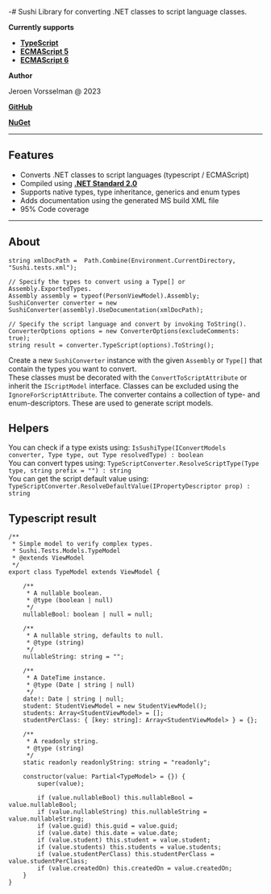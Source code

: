 -# Sushi
Library for converting .NET classes to script language classes.

**Currently supports**

- **[TypeScript](https://github.com/jvorssel/Sushi/tree/master/TestResults)**
- **[ECMAScript 5](https://github.com/jvorssel/Sushi/tree/master/TestResults)** 
- **[ECMAScript 6](https://github.com/jvorssel/Sushi/tree/master/TestResults)**


**Author**

Jeroen Vorsselman @ 2023

**[GitHub](https://github.com/jvorssel)**

**[NuGet](https://www.nuget.org/packages/SushiScriptCore/1.0.0)**

---

## Features
- Converts .NET classes to script languages (typescript / ECMAScript)
- Compiled using **[.NET Standard 2.0](https://learn.microsoft.com/en-us/dotnet/standard/net-standard?tabs=net-standard-2-0)**
- Supports native types, type inheritance, generics and enum types
- Adds documentation using the generated MS build XML file
- 95% Code coverage
---
## About
``` 
string xmlDocPath =  Path.Combine(Environment.CurrentDirectory, "Sushi.tests.xml");

// Specify the types to convert using a Type[] or Assembly.ExportedTypes.
Assembly assembly = typeof(PersonViewModel).Assembly;
SushiConverter converter = new SushiConverter(assembly).UseDocumentation(xmlDocPath);

// Specify the script language and convert by invoking ToString().
ConverterOptions options = new ConverterOptions(excludeComments: true);
string result = converter.TypeScript(options).ToString();
```

Create a new `SushiConverter` instance with the given `Assembly` or `Type[]` that contain the types you want to convert.  <br />
These classes must be decorated with the `ConvertToScriptAttribute` or inherit the `IScriptModel` interface. Classes can be excluded using the `IgnoreForScriptAttribute`.
The converter contains a collection of type- and enum-descriptors. These are used to generate script models.  <br />


## Helpers
You can check if a type exists using: `IsSushiType(IConvertModels converter, Type type, out Type resolvedType) : boolean`  <br />
You can convert types using: `TypeScriptConverter.ResolveScriptType(Type type, string prefix = "") : string`  <br />
You can get the script default value using: `TypeScriptConverter.ResolveDefaultValue(IPropertyDescriptor prop) : string`  <br />
## Typescript result

```
/**
 * Simple model to verify complex types.
 * Sushi.Tests.Models.TypeModel
 * @extends ViewModel
 */
export class TypeModel extends ViewModel {

    /**
     * A nullable boolean.
     * @type (boolean | null)
     */
    nullableBool: boolean | null = null;

    /**
     * A nullable string, defaults to null.
     * @type (string)
     */
    nullableString: string = "";

    /**
     * A DateTime instance.
     * @type (Date | string | null)
     */
    date!: Date | string | null;
    student: StudentViewModel = new StudentViewModel();
    students: Array<StudentViewModel> = [];
    studentPerClass: { [key: string]: Array<StudentViewModel> } = {};

    /**
     * A readonly string.
     * @type (string)
     */
    static readonly readonlyString: string = "readonly";

    constructor(value: Partial<TypeModel> = {}) {
        super(value);

        if (value.nullableBool) this.nullableBool = value.nullableBool;
        if (value.nullableString) this.nullableString = value.nullableString;
        if (value.guid) this.guid = value.guid;
        if (value.date) this.date = value.date;
        if (value.student) this.student = value.student;
        if (value.students) this.students = value.students;
        if (value.studentPerClass) this.studentPerClass = value.studentPerClass;
        if (value.createdOn) this.createdOn = value.createdOn;
    }
}
```
